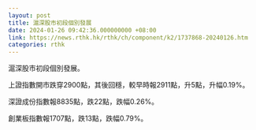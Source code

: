 ```yaml
---
layout: post
title: 滬深股市初段個別發展
date: 2024-01-26 09:42:36.000000000 +08:00
link: https://news.rthk.hk/rthk/ch/component/k2/1737868-20240126.htm
categories: rthk
---
```


滬深股市初段個別發展。

上證指數開市跌穿2900點，其後回穩，較早時報2911點，升5點，升幅0.19%。

深證成份指數報8835點，跌22點，跌幅0.26%。

創業板指數報1707點，跌13點，跌幅0.79%。

